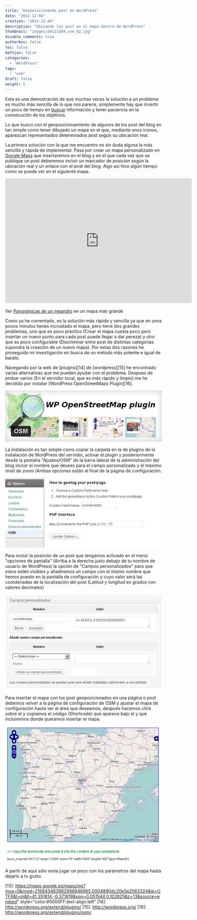 ```yaml
---
title: "Geoposicionando post en WordPress"
date: "2012-12-04"
creation: "2012-12-04"
description: "Ubicando los post en el mapa dentro de WordPress"
thumbnail: "images/20121204_osm_02.jpg"
disable_comments: true
authorbox: false
toc: false
mathjax: false
categories:
  - "WordPress"
tags:
  - "osm"
draft: false
weight: 5
---
```

Esta es una demostración de que muchas veces la solución a un problema es mucho más sencilla de lo que nos parece, simplemente hay que invertir un poco de tiempo en [buscar][11] información y tener paciencia en la consecución de los objetivos.

Lo que busco con el geoposicionamiento de algunos de los post del blog en tan simple como tener dibujado un mapa en el que, mediante unos iconos, aparezcan representados determinados post según su ubicación real.

La primera solución con la que me encuentro es sin duda alguna la más sencilla y rápida de implementar. Pasa por crear un mapa personalizado en [Google Maps][12] que insertaremos en el blog y en el que cada vez que se publique un post deberemos incluir un marcador de posición según la ubicación real y un enlace con el post del blog. Algo así hice algún tiempo como se puede ver en el siguiente mapa.

<iframe width="600" height="400" frameborder="0" scrolling="no" marginheight="0" marginwidth="0" src="https://maps.google.es/maps/ms?msa=0&msid=216843463982996946965.0004890dc20e5e2563324&ie=UTF8&t=m&ll=41.351814,-0.371819&spn=0.051544,0.102825&z=13&output=embed"></iframe>

Ver [Panorámicas de un meandro][12] en un mapa más grande

Como ya he comentado, es la solución más rápida y sencilla ya que en unos pocos minutos tienes incrustado el mapa, pero tiene dos grandes problemas, uno que es poco práctico (Crear el mapa cuesta poco pero insertar un nuevo punto para cada post puede llegar a dar pereza) y otro que es poco configurable (Discriminar entre post de distintas categorías supondrá la creación de un nuevo mapa). Por estas dos razones he proseguido mi investigación en busca de un método más potente e igual de barato.

Navegando por la web de [plugins][14] de [wordpress][15] he encontrado varias alternativas que me pueden ayudar con el problema. Despues de probar varios (En el servidor local, que es más rápido y limpio) me he decidido por instalar [WordPress OpenStreetMaps Plugin][16].


![Image][01]
  
La instalación es tan simple como copiar la carpeta en la de plugins de la instalación de WordPress del servidor, activar el plugin y posteriormente desde la pestaña "Ajustes/OSM" de la barra lateral de la administración del blog incluir el nombre que desees para el campo personalizado y el máximo nivel de zoom (Ambas opciones están al final de la página de configuración.

![Image][03]

Para incluir la posición de un post que tengamos activado en el menú "opciones de pantalla" (Arriba a la derecha justo debajo de tu nombre de usuario de WordPress) la opción de "Campos personalizados" para que estos estén visibles y añadiremos un campo con el mismo nombre que hemos puesto en la pantalla de configuración y cuyo valor será las coordenadas de la localización del post (Latitud y longitud en grados con valores decimales)


![Image][04]
  
Para insertar el mapa con los post geoposicionados en una página o post debemos volver a la página de configuración de OSM y ajustar el mapa de configuración hasta ver el área que deseamos, después hacemos click sobre el y copiamos el código (Shortcode) que aparece bajo el y que incluiremos donde queramos insertar el mapa.

![Image][05]

A partir de aquí sólo resta jugar un poco con los parámetros del mapa hasta dejarlo a tu gusto. 


[01]: /images/20121204_osm_01.jpg
[03]: /images/20121204_osm_03.jpg
[04]: /images/20121204_osm_04.jpg
[05]: /images/20121204_osm_05.jpg

[11]: http://www.google.es
[12]: https://maps.google.es/
[13]: https://maps.google.es/maps/ms?msa=0&msid=216843463982996946965.0004890dc20e5e2563324&ie=UTF8&t=m&ll=41.351814,-0.371819&spn=0.051544,0.102825&z=13&source=embed" style="color:#0000FF;text-align:left"
[14]: http://wordpress.org/extend/plugins/
[15]: http://wordpress.org/
[16]: http://wordpress.org/extend/plugins/osm/
